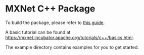 # MXNet C++ Package

To build the package, please refer to [this guide](<https://mxnet.incubator.apache.org/install/build_from_source#build-the-c-packagee>).

A basic tutorial can be found at <https://mxnet.incubator.apache.org/tutorials/c++/basics.html>.

The example directory contains examples for you to get started. 
